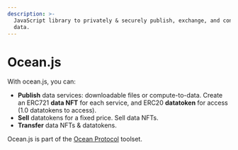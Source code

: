 ```yaml
---
description: >-
  JavaScript library to privately & securely publish, exchange, and consume
  data.
---
```


# Ocean.js

With ocean.js, you can:

* **Publish** data services: downloadable files or compute-to-data. Create an ERC721 **data NFT** for each service, and ERC20 **datatoken** for access (1.0 datatokens to access).
* **Sell** datatokens for a fixed price. Sell data NFTs.
* **Transfer** data NFTs & datatokens.

Ocean.js is part of the [Ocean Protocol](https://oceanprotocol.com) toolset.
